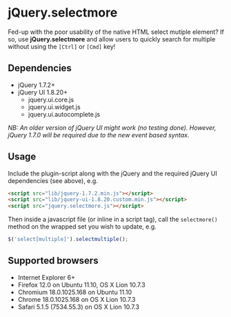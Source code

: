 # jQuery.selectmore

Fed-up with the poor usability of the native HTML select mutiple element? If so, use **jQuery.selectmore** and allow users to quickly search for multiple without using the `[Ctrl]` or `[Cmd]` key!

## Dependencies

* jQuery 1.7.2+
* jQuery UI 1.8.20+
  * jquery.ui.core.js
  * jquery.ui.widget.js
  * jquery.ui.autocomplete.js

*NB: An older version of jQuery UI might work (no testing done). However, jQuery 1.7.0 will be required due to the new event based syntax.*

## Usage

Include the plugin-script along with the jQuery and the required jQuery UI dependencies (see above), e.g.

```html
<script src="lib/jquery-1.7.2.min.js"></script>
<script src="lib/jquery-ui-1.8.20.custom.min.js"></script>
<script src="jquery.selectmore.js"></script>
```

Then inside a javascript file (or inline in a script tag), call the ``selectmore()`` method on the wrapped set you wish to update, e.g.

```javascript
$('select[multiple]').selectmultiple();
```

## Supported browsers

* Internet Explorer 6+
* Firefox 12.0 on Ubuntu 11.10, OS X Lion 10.7.3
* Chromium 18.0.1025.168 on Ubuntu 11.10
* Chrome 18.0.1025.168 on OS X Lion 10.7.3
* Safari 5.1.5 (7534.55.3) on OS X Lion 10.7.3